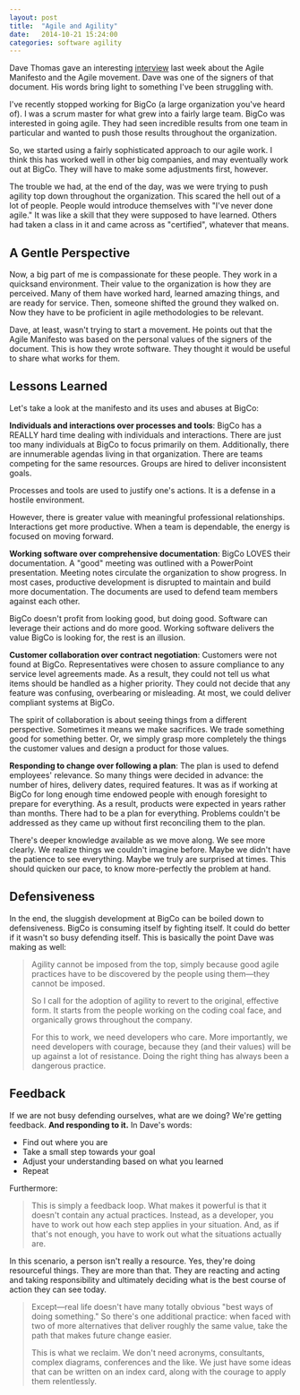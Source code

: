 ```yaml
---
layout: post
title:  "Agile and Agility"
date:   2014-10-21 15:24:00
categories: software agility
---
```


Dave Thomas gave an interesting [interview][interview] last week about the Agile Manifesto and the Agile movement.  Dave was one of the signers of that document.  His words bring light to something I've been struggling with.

I've recently stopped working for BigCo (a large organization you've heard of).  I was a scrum master for what grew into a fairly large team.  BigCo was interested in going agile.  They had seen incredible results from one team in particular and wanted to push those results throughout the organization.

So, we started using a fairly sophisticated approach to our agile work.  I think this has worked well in other big companies, and may eventually work out at BigCo.  They will have to make some adjustments first, however.

The trouble we had, at the end of the day, was we were trying to push agility top down throughout the organization.  This scared the hell out of a lot of people.  People would introduce themselves with "I've never done agile."  It was like a skill that they were supposed to have learned.  Others had taken a class in it and came across as "certified", whatever that means.

## A Gentle Perspective

Now, a big part of me is compassionate for these people.  They work in a quicksand environment.  Their value to the organization is how they are perceived.  Many of them have worked hard, learned amazing things, and are ready for service.  Then, someone shifted the ground they walked on.  Now they have to be proficient in agile methodologies to be relevant.

Dave, at least, wasn't trying to start a movement.  He points out that the Agile Manifesto was based on the personal values of the signers of the document.  This is how they wrote software.  They thought it would be useful to share what works for them.

## Lessons Learned

Let's take a look at the manifesto and its uses and abuses at BigCo:

__Individuals and interactions over processes and tools__: BigCo has a REALLY hard time dealing with individuals and interactions.  There are just too many individuals at BigCo to focus primarily on them.  Additionally, there are innumerable agendas living in that organization.  There are teams competing for the same resources.  Groups are hired to deliver inconsistent goals.

Processes and tools are used to justify one's actions. It is a defense in a hostile environment.

However, there is greater value with meaningful professional relationships.  Interactions get more productive.  When a team is dependable, the energy is focused on moving forward.

__Working software over comprehensive documentation__: BigCo LOVES their documentation.  A "good" meeting was outlined with a PowerPoint presentation.  Meeting notes circulate the organization to show progress.  In most cases, productive development is disrupted to maintain and build more documentation.  The documents are used to defend team members against each other.

BigCo doesn't profit from looking good, but doing good.  Software can leverage their actions and do more good.  Working software delivers the value BigCo is looking for, the rest is an illusion.

__Customer collaboration over contract negotiation__: Customers were not found at BigCo.  Representatives were chosen to assure compliance to any service level agreements made.  As a result, they could not tell us what items should be handled as a higher priority.  They could not decide that any feature was confusing, overbearing or misleading.  At most, we could deliver compliant systems at BigCo.

The spirit of collaboration is about seeing things from a different perspective.  Sometimes it means we make sacrifices.  We trade something good for something better.  Or, we simply grasp more completely the things the customer values and design a product for those values.

__Responding to change over following a plan__:  The plan is used to defend employees' relevance.  So many things were decided in advance: the number of hires, delivery dates, required features.  It was as if working at BigCo for long enough time endowed people with enough foresight to prepare for everything.  As a result, products were expected in years rather than months.  There had to be a plan for everything. Problems couldn't be addressed as they came up without first reconciling them to the plan.

There's deeper knowledge available as we move along.  We see more clearly.  We realize things we couldn't imagine before.  Maybe we didn't have the patience to see everything.  Maybe we truly are surprised at times.  This should quicken our pace, to know more-perfectly the problem at hand.

## Defensiveness

In the end, the sluggish development at BigCo can be boiled down to defensiveness.  BigCo is consuming itself by fighting itself.  It could do better if it wasn't so busy defending itself.  This is basically the point Dave was making as well:

> Agility cannot be imposed from the top, simply because good agile practices have to be discovered by the people using them—they cannot be imposed.
>
> So I call for the adoption of agility to revert to the original, effective form. It starts from the people working on the coding coal face, and organically grows throughout the company.
>
> For this to work, we need developers who care. More importantly, we need developers with courage, because they (and their values) will be up against a lot of resistance. Doing the right thing has always been a dangerous practice.

## Feedback

If we are not busy defending ourselves, what are we doing?  We're getting feedback.  __And responding to it.__  In Dave's words:

* Find out where you are
* Take a small step towards your goal
* Adjust your understanding based on what you learned
* Repeat

Furthermore:

> This is simply a feedback loop. What makes it powerful is that it doesn't contain any actual practices. Instead, as a developer, you have to work out how each step applies in your situation. And, as if that's not enough, you have to work out what the situations actually are.

In this scenario, a person isn't really a resource.  Yes, they're doing resourceful things.  They are more than that.  They are reacting and acting and taking responsibility and ultimately deciding what is the best course of action they can see today.

> Except—real life doesn't have many totally obvious "best ways of doing something." So there's one additional practice: when faced with two of more alternatives that deliver roughly the same value, take the path that makes future change easier.
>
> This is what we reclaim. We don't need acronyms, consultants, complex diagrams, conferences and the like. We just have some ideas that can be written on an index card, along with the courage to apply them relentlessly.

[interview]: http://www.infoq.com/news/2014/10/pragmatic-dave-agility
